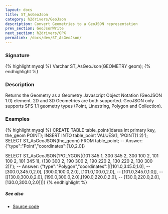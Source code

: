 ```yaml
---
layout: docs
title: ST_AsGeoJson
category: h2drivers/GeoJson
description: Convert Geometries to a GeoJSON representation
prev_section: GeoJsonWrite
next_section: h2drivers/GPX
permalink: /docs/dev/ST_AsGeoJson/
---
```


### Signature

{% highlight mysql %}
Varchar ST_AsGeoJson(GEOMETRY geom);
{% endhighlight %}

### Description
Returns the Geometry as a Geometry Javascript Object Notation (GeoJSON 1.0) element. 2D and 3D Geometries are both supported. 
GeoJSON only supports SFS 1.1 geometry types (Point, Linestring,
 Polygon and Collection).

### Examples

{% highlight mysql %}
CREATE TABLE table_point(idarea int primary key, the_geom POINT);
INSERT INTO table_point VALUES(1, 'POINT(1 2)');
SELECT ST_AsGeoJSON(the_geom) FROM table_point;
-- Answer: {"type":"Point","coordinates":[1.0,2.0]}

SELECT ST_AsGeoJSON('POLYGON((101 345 1, 300 345 2, 300 100 2, 
                              101 100 2, 101 345 1), 
                             (130 300 2, 190 300 2, 190 220 2, 
                              130 220 2, 130 300 2))');
-- Answer: {"type":"Polygon","coordinates":[[[101.0,345.0,1.0],
--     [300.0,345.0,2.0], [300.0,100.0,2.0], [101.0,100.0,2.0],
--     [101.0,345.0,1.0]], 
--    [[130.0,300.0,2.0], [190.0,300.0,2.0],[190.0,220.0,2.0], 
--     [130.0,220.0,2.0], [130.0,300.0,2.0]]]}
{% endhighlight %}

##### See also

* <a href="https://github.com/irstv/H2GIS/blob/a8e61ea7f1953d1bad194af926a568f7bc9aac96/h2drivers/src/main/java/org/h2gis/drivers/geojson/ST_AsGeoJSON.java" target="_blank">Source code</a>

